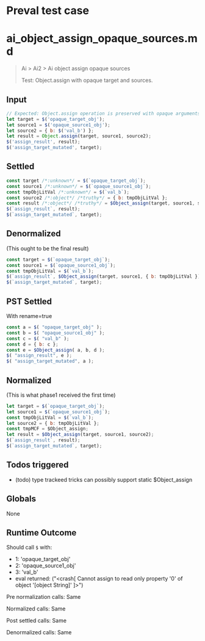 # Preval test case

# ai_object_assign_opaque_sources.md

> Ai > Ai2 > Ai object assign opaque sources
>
> Test: Object.assign with opaque target and sources.

## Input

`````js filename=intro
// Expected: Object.assign operation is preserved with opaque arguments.
let target = $('opaque_target_obj');
let source1 = $('opaque_source1_obj');
let source2 = { b: $('val_b') };
let result = Object.assign(target, source1, source2);
$('assign_result', result);
$('assign_target_mutated', target);
`````


## Settled


`````js filename=intro
const target /*:unknown*/ = $(`opaque_target_obj`);
const source1 /*:unknown*/ = $(`opaque_source1_obj`);
const tmpObjLitVal /*:unknown*/ = $(`val_b`);
const source2 /*:object*/ /*truthy*/ = { b: tmpObjLitVal };
const result /*:object*/ /*truthy*/ = $Object_assign(target, source1, source2);
$(`assign_result`, result);
$(`assign_target_mutated`, target);
`````


## Denormalized
(This ought to be the final result)

`````js filename=intro
const target = $(`opaque_target_obj`);
const source1 = $(`opaque_source1_obj`);
const tmpObjLitVal = $(`val_b`);
$(`assign_result`, $Object_assign(target, source1, { b: tmpObjLitVal }));
$(`assign_target_mutated`, target);
`````


## PST Settled
With rename=true

`````js filename=intro
const a = $( "opaque_target_obj" );
const b = $( "opaque_source1_obj" );
const c = $( "val_b" );
const d = { b: c };
const e = $Object_assign( a, b, d );
$( "assign_result", e );
$( "assign_target_mutated", a );
`````


## Normalized
(This is what phase1 received the first time)

`````js filename=intro
let target = $(`opaque_target_obj`);
let source1 = $(`opaque_source1_obj`);
const tmpObjLitVal = $(`val_b`);
let source2 = { b: tmpObjLitVal };
const tmpMCF = $Object_assign;
let result = $Object_assign(target, source1, source2);
$(`assign_result`, result);
$(`assign_target_mutated`, target);
`````


## Todos triggered


- (todo) type trackeed tricks can possibly support static $Object_assign


## Globals


None


## Runtime Outcome


Should call `$` with:
 - 1: 'opaque_target_obj'
 - 2: 'opaque_source1_obj'
 - 3: 'val_b'
 - eval returned: ("<crash[ Cannot assign to read only property '0' of object '[object String]' ]>")

Pre normalization calls: Same

Normalized calls: Same

Post settled calls: Same

Denormalized calls: Same
